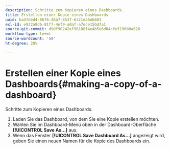 ```yaml
---
description: Schritte zum Kopieren eines Dashboards.
title: Erstellen einer Kopie eines Dashboards
uuid: ba47ded4-8676-48a7-853f-6321ea6eb601
exl-id: e922a9db-81f7-4ef9-a0af-a7ece15bd7a1
source-git-commit: d9df90242ef96188f4e4b5e6d04cfef196b0a628
workflow-type: tm+mt
source-wordcount: '59'
ht-degree: 20%

---
```


# Erstellen einer Kopie eines Dashboards{#making-a-copy-of-a-dashboard}

Schritte zum Kopieren eines Dashboards.

1. Laden Sie das Dashboard, von dem Sie eine Kopie erstellen möchten.
1. Wählen Sie im Dashboard-Menü oben in der Dashboard-Oberfläche **[!UICONTROL Save As…]** aus.
1. Wenn das Fenster **[!UICONTROL Save Dashboard As…]** angezeigt wird, geben Sie einen neuen Namen für die Kopie des Dashboards ein.
